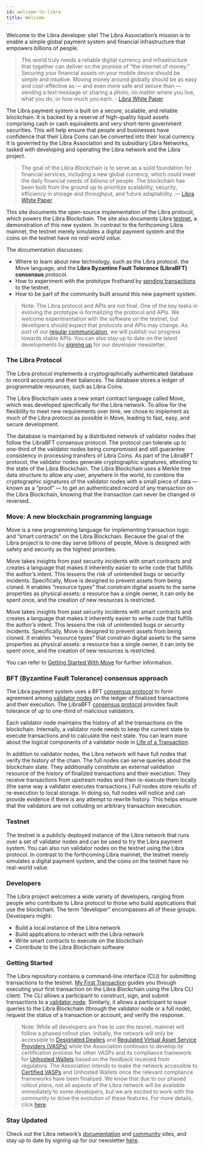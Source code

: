 ```yaml
---
id: welcome-to-libra
title: Welcome
---
```


Welcome to the Libra developer site! The Libra Association’s mission is to enable a simple global payment system and financial infrastructure that empowers billions of people.

> The world truly needs a reliable digital currency and infrastructure that together can deliver on the promise of “the internet of money.” Securing your financial assets on your mobile device should be simple and intuitive. Moving money around globally should be as easy and cost-effective as — and even more safe and secure than — sending a text message or sharing a photo, no matter where you live, what you do, or how much you earn. - [Libra White Paper](https://libra.org/en-us/whitepaper)

The Libra payment system is built on a secure, scalable, and reliable blockchain. It is backed by a reserve of high-quality liquid assets comprising cash or ca​sh equivalents and very short-term government securities. This will help ensure that people and businesses have confidence that their Libra Coins can be converted into their local currency. It is governed by the Libra Association and its subsidiary Libra Networks, tasked with developing and operating the Libra network and the Libra project.

> The goal of the Libra Blockchain is to serve as a solid foundation for financial services, including a new global currency, which could meet the daily financial needs of billions of people. The blockchain has been built from the ground up to prioritize scalability, security, efficiency in storage and throughput, and future adaptability. — [Libra White Paper](https://libra.org/en-us/whitepaper)

This site documents the open-source implementation of the Libra protocol, which powers the Libra Blockchain. The site also documents Libra [testnet](https://developers.libra.org/docs/reference/glossary#testnet), a demonstration of this new system. In contrast to the forthcoming Libra mainnet, the testnet merely simulates a digital payment system and the coins on the testnet have _no real-world value_.

The documentation discusses:

- Where to learn about new technology, such as the Libra protocol, the Move language, and the **Libra Byzantine Fault Tolerance (LibraBFT) consensus** protocol.
- How to experiment with the prototype firsthand by [sending transactions](https://developers.libra.org/docs/my-first-transaction) to the testnet.
- How to be part of the community built around this new payment system.

<blockquote class="block_note">
Note: The Libra protocol and APIs are not final. One of the key tasks in evolving the prototype is formalizing the protocol and APIs. We welcome experimentation with the software on the testnet, but developers should expect that protocols and APIs may change. As part of our <a href="https://libra.org/en-US/blog/">regular communication</a>, we will publish our progress towards stable APIs. You can also stay up to date on the latest developments by <a href="https://developers.libra.org/newsletter_form">signing up</a> for our developer newsletter.
</blockquote>

### The Libra Protocol

The Libra protocol implements a cryptographically authenticated database to record accounts and their balances. The database stores a ledger of programmable resources, such as Libra Coins.

The Libra Blockchain uses a new smart contract language called Move, which was developed specifically for the Libra network. To allow for the flexibility to meet new requirements over time, we chose to implement as much of the Libra protocol as possible in Move, leading to fast, easy, and secure development.

The database is maintained by a distributed network of validator nodes that follow the LibraBFT consensus protocol. The protocol can tolerate up to one-third of the validator nodes being compromised and still guarantee consistency in processing transfers of Libra Coins. As part of the LibraBFT protocol, the validator nodes generate cryptographic signatures, attesting to the state of the Libra Blockchain. The Libra Blockchain uses a Merkle tree data structure to allow any user, anywhere in the world, to combine the cryptographic signatures of the validator nodes with a small piece of data — known as a “proof” — to get an authenticated record of any transaction on the Libra Blockchain, knowing that the transaction can never be changed or reversed.

### Move: A new blockchain programming language

Move is a new programming language for implementing transaction logic and “smart contracts” on the Libra Blockchain. Because the goal of the Libra project is to one day serve billions of people, Move is designed with safety and security as the highest priorities.

Move takes insights from past security incidents with smart contracts and creates a language that makes it inherently easier to write code that fulfills the author’s intent. This lessens the risk of unintended bugs or security incidents. Specifically, Move is designed to prevent assets from being cloned. It enables “resource types” that constrain digital assets to the same properties as physical assets: a resource has a single owner, it can only be spent once, and the creation of new resources is restricted.

Move takes insights from past security incidents with smart contracts and creates a language that makes it inherently easier to write code that fulfills the author’s intent. This lessens the risk of unintended bugs or security incidents. Specifically, Move is designed to prevent assets from being cloned. It enables “resource types” that constrain digital assets to the same properties as physical assets: a resource has a single owner, it can only be spent once, and the creation of new resources is restricted.

You can refer to [Getting Started With Move](https://developers.libra.org/docs/move-overview) for further information.

### BFT (Byzantine Fault Tolerance) consensus approach

The Libra payment system uses a BFT [consensus protocol](https://developers.libra.org/docs/reference/glossary#consensus-protocol) to form agreement among [validator nodes](https://developers.libra.org/docs/reference/glossary#validator-node) on the ledger of finalized transactions and their execution. The LibraBFT [consensus protocol](https://developers.libra.org/docs/reference/glossary#consensus-protocol) provides fault tolerance of up to one-third of malicious validators.

Each validator node maintains the history of all the transactions on the blockchain. Internally, a validator node needs to keep the current state to execute transactions and to calculate the next state. You can learn more about the logical components of a validator node in [Life of a Transaction](https://developers.libra.org/docs/life-of-a-transaction).

In addition to validator nodes, the Libra network will have full nodes that verify the history of the chain. The full nodes can serve queries about the blockchain state. They additionally constitute an external validation resource of the history of finalized transactions and their execution. They receive transactions from upstream nodes and then re-execute them locally (the same way a validator executes transactions.) Full nodes store results of re-execution to local storage. In doing so, full nodes will notice and can provide evidence if there is any attempt to rewrite history. This helps ensure that the validators are not colluding on arbitrary transaction execution.

### Testnet

The testnet is a publicly deployed instance of the Libra network that runs over a set of validator nodes and can be used to try the Libra payment system. You can also run validator nodes on the testnet using the Libra protocol. In contrast to the forthcoming Libra mainnet, the testnet merely simulates a digital payment system, and the coins on the testnet have no real-world value.

### Developers

The Libra project welcomes a wide variety of developers, ranging from people who contribute to Libra protocol to those who build applications that use the blockchain. The term “developer” encompasses all of these groups. Developers might:

- Build a local instance of the Libra network
- Build applications to interact with the Libra network
- Write smart contracts to execute on the blockchain
- Contribute to the Libra Blockchain software

### Getting Started

The Libra repository contains a command-line interface (CLI) for submitting transactions to the testnet. [My First Transaction](https://developers.libra.org/docs/my-first-transaction) guides you through executing your first transaction on the Libra Blockchain using the Libra CLI client. The CLI allows a participant to construct, sign, and submit transactions to a [validator node](https://developers.libra.org/docs/reference/glossary#validator-node). Similarly, it allows a participant to issue queries to the Libra Blockchain (through the validator node or a full node), request the status of a transaction or account, and verify the response.

<blockquote class="block_note">
Note: While all developers are free to use the tesnet, mainnet will follow a phased rollout plan. Initially, the network will only be accessible to <a href="https://libra.org/en-US/white-paper/#lexicon">Designated Dealers</a> and <a href="https://libra.org/en-US/white-paper/#lexicon">Regulated Virtual Asset Service Providers (VASPs)</a> while the Association continues to develop its certification process for other VASPs and its compliance framework for <a href="https://libra.org/en-US/white-paper/#lexicon">Unhosted Wallets</a> based on the feedback received from regulators. The Association intends to make the network accessible to <a href="https://libra.org/en-US/white-paper/#lexicon">Certified VASPs</a> and Unhosted Wallets once the relevant compliance frameworks have been finalized. We know that due to our phased rollout plans, not all aspects of the Libra network will be available immediately to some developers, but we are excited to work with the community to drive the evolution of these features. For more details, click <a href="https://libra.org/en-US/white-paper/#compliance-and-the-prevention-of-illicit-activity">here</a>.
</blockquote>

### Stay Updated 

Check out the Libra network’s [documentation](/docs/welcome-to-libra) and [community](http://community.libra.org) sites, and stay up to date by signing up for our newsletter [here](/newsletter_form). 
